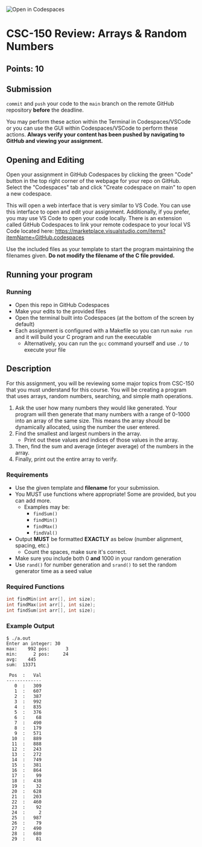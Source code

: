 ![Open in Codespaces](https://classroom.github.com/assets/open-in-codespaces-abfff4d4e15f9e1bd8274d9a39a0befe03a0632bb0f153d0ec72ff541cedbe34.svg)
# CSC-150 Review: Arrays & Random Numbers
## Points: 10

## Submission

`commit` and `push` your code to the `main` branch on the remote GitHub repository **before** the deadline.

You may perform these action within the Terminal in Codespaces/VSCode or you can use the GUI within Codespaces/VSCode to perform these actions. **Always verify your content has been pushed by navigating to GitHub and viewing your assignment.**

## Opening and Editing

Open your assignment in GitHub Codespaces by clicking the green "Code" button in the top right corner of the webpage for your repo on GitHub. Select the "Codespaces" tab and click "Create codespace on main" to open a new codespace.

This will open a web interface that is very similar to VS Code. You can use this interface to open and edit your assignment. Additionally, if you prefer, you may use VS Code to open your code locally. There is an extension called GitHub Codespaces to link your remote codespace to your local VS Code located here: <https://marketplace.visualstudio.com/items?itemName=GitHub.codespaces>

Use the included files as your template to start the program maintaining the filenames given. **Do not modify the filename of the C file provided.**

## Running your program

### Running

* Open this repo in GitHub Codespaces
* Make your edits to the provided files
* Open the terminal built into Codespaces (at the bottom of the screen by default)
* Each assignment is configured with a Makefile so you can run `make run` and it will build your C program and run the executable
    * Alternatively, you can run the `gcc` command yourself and use `./` to execute your file

## Description

For this assignment, you will be reviewing some major topics from CSC-150 that you must understand for this course. You will be creating a program that uses arrays, random numbers, searching, and simple math operations.

1. Ask the user how many numbers they would like generated. Your program will then generate that many numbers with a range of 0-1000 into an array of the same size. This means the array should be dynamically allocated, using the number the user entered.
2. Find the smallest and largest numbers in the array.
    * Print out these values and indices of those values in the array.
3. Then, find the sum and average (integer average) of the numbers in the array.
4. Finally, print out the entire array to verify.

### Requirements

* Use the given template and **filename** for your submission.
* You MUST use functions where appropriate! Some are provided, but you can add more.
    * Examples may be:
        * `findSum()`
        * `findMin()`
        * `findMax()`
        * `findVal()`
* Output **MUST** be formatted **EXACTLY** as below (number alignment, spacing, etc.)
    * Count the spaces, make sure it's correct.
* Make sure you include both 0 **and** 1000 in your random generation
* Use `rand()` for number generation and `srand()` to set the random generator time as a seed value

### Required Functions

```c
int findMin(int arr[], int size);
int findMax(int arr[], int size);
int findSum(int arr[], int size);
```

### Example Output

```
$ ./a.out
Enter an integer: 30
max:    992 pos:      3
min:      2 pos:     24
avg:    445
sum:  13371

 Pos  :   Val
-------------
   0  :   309
   1  :   607
   2  :   387
   3  :   992
   4  :   835
   5  :   376
   6  :    68
   7  :   490
   8  :   179
   9  :   571
  10  :   889
  11  :   888
  12  :   243
  13  :   272
  14  :   749
  15  :   381
  16  :   864
  17  :    99
  18  :   438
  19  :    32
  20  :   628
  21  :   203
  22  :   460
  23  :    92
  24  :     2
  25  :   987
  26  :    79
  27  :   490
  28  :   680
  29  :    81
```
